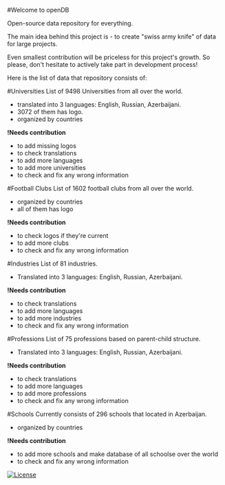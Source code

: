 #Welcome to openDB

Open-source data repository for everything.

The main idea behind this project is - to create "swiss army knife" of data for large projects. 

Even smallest contribution will be priceless for this project's growth. So please, don't hesitate to actively take part in development process!

Here is the list of data that repository consists of:

#Universities
List of 9498 Universities from all over the world. 
  - translated into 3 languages: English, Russian, Azerbaijani. 
  - 3072 of them has logo. 
  - organized by countries
  
**!Needs contribution** 
- to add missing logos
- to check translations
- to add more languages
- to add more universities
- to check and fix any wrong information
 
#Football Clubs
List of 1602 football clubs from all over the world. 
 - organized by countries
 - all of them has logo
 
**!Needs contribution** 
- to check logos if they're current
- to add more clubs
- to check and fix any wrong information

#Industries
List of 81 industries.
  - Translated into 3 languages: English, Russian, Azerbaijani. 
  
**!Needs contribution** 
- to check translations
- to add more languages
- to add more industries
- to check and fix any wrong information

#Professions
List of 75 professions based on parent-child structure.
  - Translated into 3 languages: English, Russian, Azerbaijani. 
  
**!Needs contribution** 
- to check translations
- to add more languages
- to add more professions
- to check and fix any wrong information

#Schools
Currently consists of 296 schools that located in Azerbaijan. 
- organized by countries

**!Needs contribution** 
- to add more schools and make database of all schoolse over the world
- to check and fix any wrong information

[![License](https://poser.pugx.org/turalus/opendb/license)](https://packagist.org/packages/turalus/opendb)
